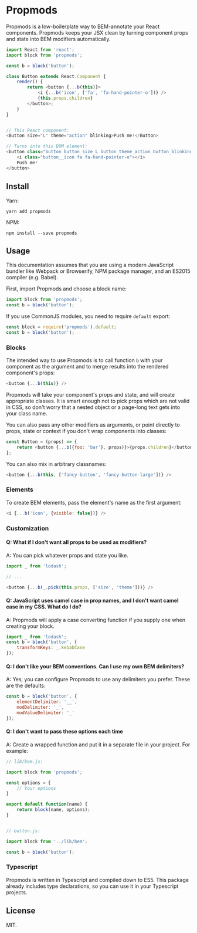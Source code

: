 # Propmods

Propmods is a low-boilerplate way to BEM-annotate your React components. Propmods keeps your JSX clean by turning component props and state into BEM modifiers automatically.

```js
import React from 'react';
import block from 'propmods';

const b = block('button');

class Button extends React.Component {
    render() {
        return <button {...b(this)}>
            <i {...b('icon', ['fa', 'fa-hand-pointer-o'])} />
            {this.props.children}
        </button>;
    }
}


// This React component:
<Button size="L" theme="action" blinking>Push me!</Button>

// Turns into this DOM element:
<button class="button button_size_L button_theme_action button_blinking">
    <i class="button__icon fa fa-hand-pointer-o"></i>
    Push me!
</button>
```

## Install

Yarn:

```
yarn add propmods
```

NPM:

```
npm install --save propmods
```

## Usage

This documentation assumes that you are using a modern JavaScript bundler like Webpack or Browserify, NPM package manager, and an ES2015 compiler (e.g. Babel).

First, import Propmods and choose a block name:

```js
import block from 'propmods';
const b = block('button');
```

If you use CommonJS modules, you need to require `default` export:

```js
const block = require('propmods').default;
const b = block('button');
```

### Blocks

The intended way to use Propmods is to call function `b` with your component as the argument and to merge results into the rendered component's props:

```js
<button {...b(this)} />
```

Propmods will take your component's props and state, and will create appropriate classes. It is smart enough not to pick props which are not valid in CSS, so don't worry that a nested object or a page-long text gets into your class name.

You can also pass any other modifiers as arguments, or point directly to props, state or context if you don't wrap components into classes:

```js
const Button = (props) => {
    return <button {...b({foo: 'bar'}, props)}>{props.children}</button>;
};
```

You can also mix in arbitrary classnames:

```js
<button {...b(this, ['fancy-button', 'fancy-button-large'])} />
```

### Elements

To create BEM elements, pass the element's name as the first argument:

```js
<i {...b('icon', {visible: false})} />
```

### Customization

#### Q: What if I don't want all props to be used as modifiers?

A: You can pick whatever props and state you like.

```js
import _ from 'lodash';

// ...

<button {...b(_.pick(this.props, ['size', 'theme']))} />
```

#### Q: JavaScript uses camel case in prop names, and I don't want camel case in my CSS. What do I do?

A: Propmods will apply a case converting function if you supply one when creating your block.

```js
import _ from 'lodash';
const b = block('button', {
    transformKeys: _.kebabCase
});
```

#### Q: I don't like your BEM conventions. Can I use my own BEM delimiters?

A: Yes, you can configure Propmods to use any delimiters you prefer. These are the defaults:

```js
const b = block('button', {
    elementDelimiter: '__',
    modDelimiter: '_',
    modValueDelimiter: '_'
});
```

#### Q: I don't want to pass these options each time

A: Create a wrapped function and put it in a separate file in your project. For example:

```js
// lib/bem.js:

import block from 'propmods';

const options = {
    // Your options
}

export default function(name) {
    return block(name, options);
}


// button.js:

import block from '../lib/bem';

const b = block('button');
```

### Typescript

Propmods is written in Typescript and compiled down to ES5. This package already includes type declarations, so you can use it in your Typescript projects.

## License

MIT.
